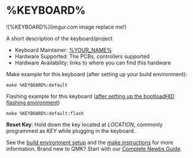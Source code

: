 # %KEYBOARD%

![%KEYBOARD%](imgur.com image replace me!)

A short description of the keyboard/project

* Keyboard Maintainer: [%YOUR_NAME%](https://github.com/yourusername)
* Hardware Supported: The PCBs, controllers supported
* Hardware Availability: links to where you can find this hardware

Make example for this keyboard (after setting up your build environment):

    make %KEYBOARD%:default

Flashing example for this keyboard ([after setting up the bootloadHID flashing environment](flashing_bootloadhid.md))

    make %KEYBOARD%:default:flash

**Reset Key**: Hold down the key located at *LOCATION*, commonly programmed as *KEY* while plugging in the keyboard.

See the [build environment setup](https://docs.qmk.fm/#/getting_started_build_tools) and the [make instructions](https://docs.qmk.fm/#/getting_started_make_guide) for more information. Brand new to QMK? Start with our [Complete Newbs Guide](https://docs.qmk.fm/#/newbs).
